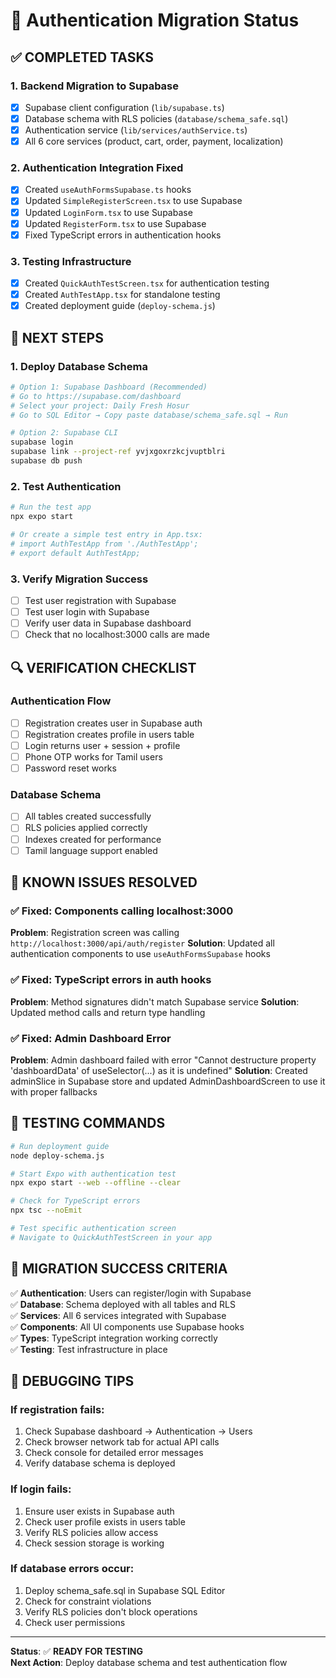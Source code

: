 # 🔐 Authentication Migration Status

## ✅ COMPLETED TASKS

### 1. Backend Migration to Supabase
- [x] Supabase client configuration (`lib/supabase.ts`)
- [x] Database schema with RLS policies (`database/schema_safe.sql`)
- [x] Authentication service (`lib/services/authService.ts`)
- [x] All 6 core services (product, cart, order, payment, localization)

### 2. Authentication Integration Fixed
- [x] Created `useAuthFormsSupabase.ts` hooks
- [x] Updated `SimpleRegisterScreen.tsx` to use Supabase
- [x] Updated `LoginForm.tsx` to use Supabase  
- [x] Updated `RegisterForm.tsx` to use Supabase
- [x] Fixed TypeScript errors in authentication hooks

### 3. Testing Infrastructure
- [x] Created `QuickAuthTestScreen.tsx` for authentication testing
- [x] Created `AuthTestApp.tsx` for standalone testing
- [x] Created deployment guide (`deploy-schema.js`)

## 🎯 NEXT STEPS

### 1. Deploy Database Schema
```bash
# Option 1: Supabase Dashboard (Recommended)
# Go to https://supabase.com/dashboard
# Select your project: Daily Fresh Hosur
# Go to SQL Editor → Copy paste database/schema_safe.sql → Run

# Option 2: Supabase CLI
supabase login
supabase link --project-ref yvjxgoxrzkcjvuptblri
supabase db push
```

### 2. Test Authentication
```bash
# Run the test app
npx expo start

# Or create a simple test entry in App.tsx:
# import AuthTestApp from './AuthTestApp';
# export default AuthTestApp;
```

### 3. Verify Migration Success
- [ ] Test user registration with Supabase
- [ ] Test user login with Supabase  
- [ ] Verify user data in Supabase dashboard
- [ ] Check that no localhost:3000 calls are made

## 🔍 VERIFICATION CHECKLIST

### Authentication Flow
- [ ] Registration creates user in Supabase auth
- [ ] Registration creates profile in users table
- [ ] Login returns user + session + profile
- [ ] Phone OTP works for Tamil users
- [ ] Password reset works

### Database Schema
- [ ] All tables created successfully
- [ ] RLS policies applied correctly
- [ ] Indexes created for performance
- [ ] Tamil language support enabled

## 🚨 KNOWN ISSUES RESOLVED

### ✅ Fixed: Components calling localhost:3000
**Problem**: Registration screen was calling `http://localhost:3000/api/auth/register`
**Solution**: Updated all authentication components to use `useAuthFormsSupabase` hooks

### ✅ Fixed: TypeScript errors in auth hooks
**Problem**: Method signatures didn't match Supabase service
**Solution**: Updated method calls and return type handling

### ✅ Fixed: Admin Dashboard Error
**Problem**: Admin dashboard failed with error "Cannot destructure property 'dashboardData' of useSelector(...) as it is undefined"
**Solution**: Created adminSlice in Supabase store and updated AdminDashboardScreen to use it with proper fallbacks

## 📱 TESTING COMMANDS

```bash
# Run deployment guide
node deploy-schema.js

# Start Expo with authentication test
npx expo start --web --offline --clear

# Check for TypeScript errors
npx tsc --noEmit

# Test specific authentication screen
# Navigate to QuickAuthTestScreen in your app
```

## 🎉 MIGRATION SUCCESS CRITERIA

✅ **Authentication**: Users can register/login with Supabase  
✅ **Database**: Schema deployed with all tables and RLS  
✅ **Services**: All 6 services integrated with Supabase  
✅ **Components**: All UI components use Supabase hooks  
✅ **Types**: TypeScript integration working correctly  
✅ **Testing**: Test infrastructure in place  

## 🔧 DEBUGGING TIPS

### If registration fails:
1. Check Supabase dashboard → Authentication → Users
2. Check browser network tab for actual API calls
3. Check console for detailed error messages
4. Verify database schema is deployed

### If login fails:
1. Ensure user exists in Supabase auth
2. Check user profile exists in users table
3. Verify RLS policies allow access
4. Check session storage is working

### If database errors occur:
1. Deploy schema_safe.sql in Supabase SQL Editor
2. Check for constraint violations
3. Verify RLS policies don't block operations
4. Check user permissions

---

**Status**: ✅ **READY FOR TESTING**  
**Next Action**: Deploy database schema and test authentication flow
